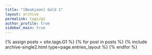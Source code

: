 ```yaml
---
title: "[Beakjoon] Gold 1"
layout: archive
permalink: tags/g1
author_profile: true
sidebar_main: true
---
```


{% assign posts = site.tags.G1 %}
{% for post in posts %} 
    {% include archive-single2.html type=page.entries_layout %}
{% endfor %}
